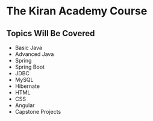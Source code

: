 # The Kiran Academy Course
## Topics Will Be Covered 
- Basic Java
- Advanced Java
- Spring 
- Spring Boot
- JDBC
- MySQL
- Hibernate
- HTML 
- CSS
- Angular
- Capstone Projects

